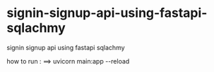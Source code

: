 # signin-signup-api-using-fastapi-sqlachmy
signin signup api using fastapi sqlachmy

how to run : ==> uvicorn main:app --reload

